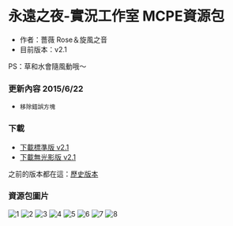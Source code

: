 # 永遠之夜-實況工作室 MCPE資源包
* 作者：薔薇 Rose＆旋風之音
* 目前版本：v2.1

PS：草和水會隨風動哦～


### 更新內容 2015/6/22
* `移除錯誤方塊`


### 下載
* [下載標準版 v2.1](http://x.co/9Wa6f)
* [下載無光影版 v2.1](http://x.co/9Wa6g)

之前的版本都在這：[歷史版本](https://goo.gl/l0AqFW)


### 資源包圖片
![1](https://cloud.githubusercontent.com/assets/10025956/8278325/0ff253bc-18fd-11e5-9919-2246caaa79bb.png)
![2](https://cloud.githubusercontent.com/assets/10025956/8278326/0ff3ec2c-18fd-11e5-9dad-4bfa6d8580e2.png)
![3](https://cloud.githubusercontent.com/assets/10025956/8278328/0ff58d5c-18fd-11e5-9664-9f57a35dbd03.png)
![4](https://cloud.githubusercontent.com/assets/10025956/8278329/0ff66312-18fd-11e5-8aee-7e8902288eab.png)
![5](https://cloud.githubusercontent.com/assets/10025956/8278330/0ff709ac-18fd-11e5-9af7-7f86ce5d6456.png)
![6](https://cloud.githubusercontent.com/assets/10025956/8278327/0ff42fa2-18fd-11e5-8fff-b8060f028097.png)
![7](https://cloud.githubusercontent.com/assets/10025956/8278331/1015c0f4-18fd-11e5-9586-054e9253da6c.png)
![8](https://cloud.githubusercontent.com/assets/10025956/8278332/10192d52-18fd-11e5-9581-68bce450a331.png)
